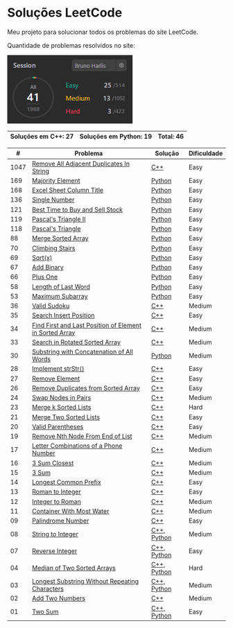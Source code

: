 # Soluções LeetCode
 Meu projeto para solucionar todos os problemas do site LeetCode.    
 
 Quantidade de problemas resolvidos no site:  
 
 ![GRAFICO](https://github.com/BrunoHarlis/Solucoes_LeetCode/blob/main/Imagens/LeetCode%2011.png)
 
 
 Soluções em C++: 27|Soluções em Python: 19|Total: 46 
----------|----------|----------

#|Problema|Solução|Dificuldade
----------|----------|----------|----------
1047|[Remove All Adjacent Duplicates In String](https://leetcode.com/problems/remove-all-adjacent-duplicates-in-string/)|[C++](https://github.com/BrunoHarlis/Solucoes_LeetCode/blob/main/Codigos/1047-Remove%20All%20Adjacent%20Duplicates%20In%20String.cpp)|Easy
169 |[Majority Element](https://leetcode.com/problems/majority-element/)|[Python](https://github.com/BrunoHarlis/Solucoes_LeetCode/blob/main/Codigos%20Python/Majority_Element.py)|Easy
168 |[Excel Sheet Column Title](https://leetcode.com/problems/excel-sheet-column-title/)|[Python](https://github.com/BrunoHarlis/Solucoes_LeetCode/blob/main/Codigos%20Python/Excel_Sheet_Column_Title.py)|Easy
136 |[Single Number](https://leetcode.com/problems/single-number/)|[Python](https://github.com/BrunoHarlis/Solucoes_LeetCode/blob/main/Codigos%20Python/Single_Number.py)|Easy
121 |[Best Time to Buy and Sell Stock](https://leetcode.com/problems/pascals-triangle/)|[Python](https://github.com/BrunoHarlis/Solucoes_LeetCode/blob/main/Codigos%20Python/Pascal's_Triangle.py)|Easy
119 |[Pascal's Triangle II](https://leetcode.com/problems/pascals-triangle-ii/)|[Python](https://github.com/BrunoHarlis/Solucoes_LeetCode/blob/main/Codigos%20Python/Pascal's%20Triangle%20II.py)|Easy
118 |[Pascal's Triangle]()|[Python]()|Easy
88  |[Merge Sorted Array](https://leetcode.com/problems/merge-sorted-array/)|[Python](https://github.com/BrunoHarlis/Solucoes_LeetCode/blob/main/Codigos%20Python/Merge_Sorted_Array.py)|Easy
70  |[Climbing Stairs](https://leetcode.com/problems/climbing-stairs/)|[Python](https://github.com/BrunoHarlis/Solucoes_LeetCode/blob/main/Codigos%20Python/70_Climbing_Stairs.py)|Easy
69  |[Sqrt(x)](https://leetcode.com/problems/sqrtx/)|[Python](https://github.com/BrunoHarlis/Solucoes_LeetCode/blob/main/Codigos%20Python/Sqrt_x.py)|Easy
67  |[Add Binary](https://leetcode.com/problems/add-binary/)|[Python](https://github.com/BrunoHarlis/Solucoes_LeetCode/blob/main/Codigos%20Python/Add_Binary.py)|Easy
66  |[Plus One](https://leetcode.com/problems/plus-one/)|[Python](https://github.com/BrunoHarlis/Solucoes_LeetCode/blob/main/Codigos%20Python/Plus_One.py)|Easy
58  |[Length of Last Word](https://leetcode.com/problems/length-of-last-word/)|[Python](https://github.com/BrunoHarlis/Solucoes_LeetCode/blob/main/Codigos%20Python/Length_of_Last_Word.py)|Easy
53  |[Maximum Subarray](https://leetcode.com/problems/maximum-subarray/)|[Python](https://github.com/BrunoHarlis/Solucoes_LeetCode/blob/main/Codigos%20Python/Maximum_Subarray.py)|Easy
36  |[Valid Sudoku](https://leetcode.com/problems/valid-sudoku/)|[C++](https://github.com/BrunoHarlis/Solucoes_LeetCode/blob/main/Codigos/36-%20Valid%20Sudoku.cpp)|Medium
35  |[Search Insert Position](https://leetcode.com/problems/search-insert-position/)|[C++](https://github.com/BrunoHarlis/Solucoes_LeetCode/blob/main/Codigos/35-%20Search%20Insert%20Position.cpp)|Easy
34  |[Find First and Last Position of Element in Sorted Array](https://leetcode.com/problems/find-first-and-last-position-of-element-in-sorted-array/)|[C++](https://github.com/BrunoHarlis/Solucoes_LeetCode/blob/main/Codigos/34-%20Find%20First%20and%20Last%20Position%20of%20Element%20in%20Sorted%20Array.cpp)|Medium
33  |[Search in Rotated Sorted Array](https://leetcode.com/problems/search-in-rotated-sorted-array/)|[C++](https://github.com/BrunoHarlis/Solucoes_LeetCode/blob/main/Codigos/33-Search%20in%20Rotated%20Sorted%20Array.cpp)|Medium
30  |[Substring with Concatenation of All Words](https://leetcode.com/problems/substring-with-concatenation-of-all-words/)|[Python](https://github.com/BrunoHarlis/Solucoes_LeetCode/blob/main/Codigos%20Python/Substring_with_Concatenation_of_All_Words.py)|Medium
28  |[Implement strStr()](https://leetcode.com/problems/implement-strstr/)|[C++](https://github.com/BrunoHarlis/Solucoes_LeetCode/blob/main/Codigos/28-Implement%20strStr().cpp)|Easy
27  |[Remove Element](https://leetcode.com/problems/remove-element/)|[C++](https://github.com/BrunoHarlis/Solucoes_LeetCode/blob/main/Codigos/27-RemoveElement.cpp)|Easy
26  |[Remove Duplicates from Sorted Array](https://leetcode.com/problems/remove-duplicates-from-sorted-array/)|[C++](https://github.com/BrunoHarlis/Solucoes_LeetCode/blob/main/Codigos/26-RemoveDuplicatesfromSortedArray.cpp)|Easy
24  |[Swap Nodes in Pairs](https://leetcode.com/problems/swap-nodes-in-pairs/)|[C++](https://github.com/BrunoHarlis/Solucoes_LeetCode/blob/main/Codigos/24-SwapNodesinPairs.cpp)|Medium
23  |[Merge k Sorted Lists](https://leetcode.com/problems/merge-k-sorted-lists/)|[C++](https://github.com/BrunoHarlis/Solucoes_LeetCode/blob/main/Codigos/23-Merge%20k%20Sorted%20Lists.cpp)|Hard
21  |[Merge Two Sorted Lists](https://leetcode.com/problems/merge-two-sorted-lists/)|[C++](https://github.com/BrunoHarlis/Solucoes_LeetCode/blob/main/Codigos/21-Merge%20Two%20Sorted%20Lists.cpp)|Easy
20  |[Valid Parentheses](https://leetcode.com/problems/valid-parentheses/)|[C++](https://github.com/BrunoHarlis/Solucoes_LeetCode/blob/main/Codigos/20-Valid%20Parentheses.cpp)|Easy
19  |[Remove Nth Node From End of List](https://leetcode.com/problems/remove-nth-node-from-end-of-list/)|[C++](https://github.com/BrunoHarlis/Solucoes_LeetCode/blob/main/Codigos/19-Remove%20Nth%20Node%20From%20End%20of%20List.cpp)|Medium
17  |[Letter Combinations of a Phone Number](https://leetcode.com/problems/letter-combinations-of-a-phone-number/)|[C++](https://github.com/BrunoHarlis/Solucoes_LeetCode/blob/main/Codigos/17-LetterCombinationsOfAPhoneNumber.cpp)|Medium
16  |[3 Sum Closest](https://leetcode.com/problems/3sum-closest/)|[C++](https://github.com/BrunoHarlis/Solucoes_LeetCode/blob/main/Codigos/16-3SumClosest.cpp)|Medium
15  |[3 Sum](https://leetcode.com/problems/3sum/)|[C++](https://github.com/BrunoHarlis/Solucoes_LeetCode/blob/main/Codigos/15-3Sum.cpp)|Medium
14  |[Longest Common Prefix](https://leetcode.com/problems/longest-common-prefix/)|[C++](https://github.com/BrunoHarlis/Solucoes_LeetCode/blob/main/Codigos/14-LongestCommonPrefix.cpp)|Easy
13  |[Roman to Integer](https://leetcode.com/problems/roman-to-integer/)|[C++](https://github.com/BrunoHarlis/Solucoes_LeetCode/blob/main/Codigos/13-RomantoInteger.cpp)|Easy
12  |[Integer to Roman](https://leetcode.com/problems/integer-to-roman/)|[C++](https://github.com/BrunoHarlis/Solucoes_LeetCode/blob/main/Codigos/12-IntegerToRoman.cpp)|Medium
11  |[Container With Most Water](https://leetcode.com/problems/container-with-most-water/)|[C++](https://github.com/BrunoHarlis/Solucoes_LeetCode/blob/main/Codigos/11-ContainerWithMostWater.cpp)|Medium
09  |[Palindrome Number](https://leetcode.com/problems/palindrome-number/)|[C++](https://github.com/BrunoHarlis/Solucoes_LeetCode/blob/main/Codigos/9-PalindromeNumber.cpp)|Easy
08  |[String to Integer](https://leetcode.com/problems/string-to-integer-atoi/)|[C++, ](https://github.com/BrunoHarlis/Solucoes_LeetCode/blob/main/Codigos/8-StringtoInteger%20(atoi).cpp)[Python](https://github.com/BrunoHarlis/Solucoes_LeetCode/blob/main/Codigos%20Python/String_to_int.py)|Medium
07  |[Reverse Integer](https://leetcode.com/problems/reverse-integer/)|[C++, ](https://github.com/BrunoHarlis/Solucoes_LeetCode/blob/main/Codigos/7-ReverseInteger.cpp)[Python](https://github.com/BrunoHarlis/Solucoes_LeetCode/blob/main/Codigos%20Python/Reverse_Inter.py)|Easy
04  |[Median of Two Sorted Arrays](https://leetcode.com/problems/median-of-two-sorted-arrays/)|[C++, ](https://github.com/BrunoHarlis/Solucoes_LeetCode/blob/main/Codigos/4-MedianOfTwoSortedArrays.cpp)[Python](https://github.com/BrunoHarlis/Solucoes_LeetCode/blob/main/Codigos%20Python/Median_of_Two_Sorted_Arrays.py)|Hard
03  |[Longest Substring Without Repeating Characters](https://leetcode.com/problems/longest-substring-without-repeating-characters/)|[C++, ](https://github.com/BrunoHarlis/Solucoes_LeetCode/blob/main/Codigos/3-LongestSubstringWithoutRepeatingCharacters.cpp)[Python](https://github.com/BrunoHarlis/Solucoes_LeetCode/blob/main/Codigos%20Python/3.%20Longest%20Substring%20Without%20Repeating%20Characters.py)|Medium
02  |[Add Two Numbers](https://leetcode.com/problems/add-two-numbers/)|[C++ ](https://github.com/BrunoHarlis/Solucoes_LeetCode/blob/main/Codigos/2-AddTwoNumbers.cpp)|Medium
01  |[Two Sum](https://leetcode.com/problems/two-sum)|[C++, ](https://github.com/BrunoHarlis/Solucoes_LeetCode/blob/main/Codigos/1-TwoSum.cpp)[Python](https://github.com/BrunoHarlis/Solucoes_LeetCode/blob/main/Codigos%20Python/1.%20Two%20Sum.py)|Easy
